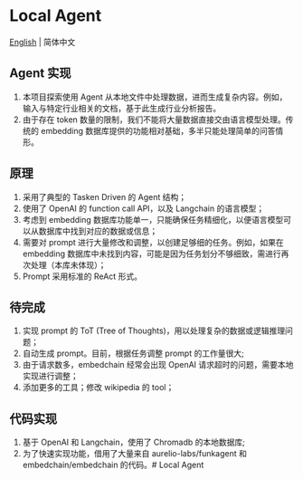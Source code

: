 # Local Agent
[English](./README_en.md) | 简体中文

## Agent 实现
1. 本项目探索使用 Agent 从本地文件中处理数据，进而生成复杂内容。例如，输入与特定行业相关的文档，基于此生成行业分析报告。
2. 由于存在 token 数量的限制，我们不能将大量数据直接交由语言模型处理。传统的 embedding 数据库提供的功能相对基础，多半只能处理简单的问答情形。

## 原理
1. 采用了典型的 Tasken Driven 的 Agent 结构；
2. 使用了 OpenAI 的 function call API，以及 Langchain 的语言模型；
3. 考虑到 embedding 数据库功能单一，只能确保任务精细化，以便语言模型可以从数据库中找到对应的数据或信息；
4. 需要对 prompt 进行大量修改和调整，以创建足够细的任务。例如，如果在 embedding 数据库中未找到内容，可能是因为任务划分不够细致，需进行再次处理（本库未体现）；
5. Prompt 采用标准的 ReAct 形式。
## 待完成
1. 实现 prompt 的 ToT (Tree of Thoughts)，用以处理复杂的数据或逻辑推理问题；
2. 自动生成 prompt。目前，根据任务调整 prompt 的工作量很大;
3. 由于请求数多，embedchain 经常会出现 OpenAI 请求超时的问题，需要本地实现进行调整；
4. 添加更多的工具；修改 wikipedia 的 tool；

## 代码实现
1. 基于 OpenAI 和 Langchain，使用了 Chromadb 的本地数据库;
2. 为了快速实现功能，借用了大量来自 aurelio-labs/funkagent 和 embedchain/embedchain 的代码。# Local Agent






